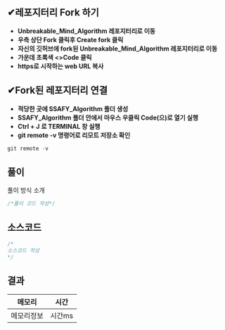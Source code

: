 ## ✔레포지터리 Fork 하기
- **Unbreakable_Mind_Algorithm 레포지터리로 이동**
- **우측 상단 Fork 클릭후 Create fork 클릭**
- **자신의 깃허브에 fork된 Unbreakable_Mind_Algorithm 레포지터리로 이동**
- **가운데 초록색 <>Code 클릭**
- **https로 시작하는 web URL 복사**

## ✔Fork된 레포지터리 연결
- **적당한 곳에 SSAFY_Algorithm 폴더 생성**
- **SSAFY_Algorithm 폴더 안에서 마우스 우클릭 Code(으)로 열기 실행**
- **Ctrl + J 로 TERMINAL 창 실행**
- **git remote -v 명령어로 리모트 저장소 확인**
 ```jsx
git remote -v 
```


## 풀이

풀이 방식 소개

~~~java
/*풀이 코드 작성*/
~~~

## 소스코드
~~~java
/*
소스코드 작성
*/
~~~

## 결과 

| 메모리  | 시간 |
|----|----|
| 메모리정보| 시간ms|


